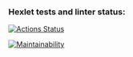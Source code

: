 ### Hexlet tests and linter status:
[![Actions Status](https://github.com/denis-kitaev/python-project-lvl1/workflows/hexlet-check/badge.svg)](https://github.com/denis-kitaev/python-project-lvl1/actions)

[![Maintainability](https://api.codeclimate.com/v1/badges/a99a88d28ad37a79dbf6/maintainability)](https://codeclimate.com/github/codeclimate/codeclimate/maintainability)
